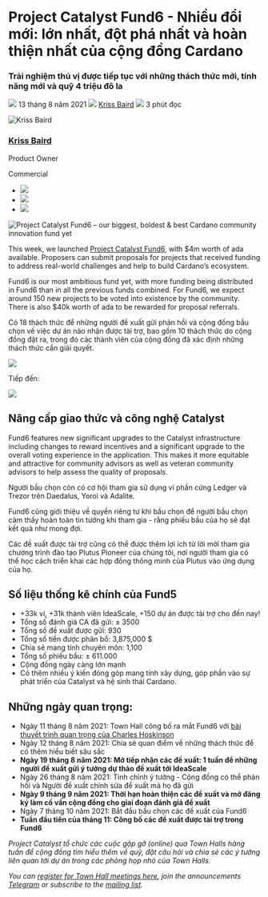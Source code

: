 # Project Catalyst Fund6 - Nhiều đổi mới: lớn nhất, đột phá nhất và hoàn thiện nhất của cộng đồng Cardano

### **Trải nghiệm thú vị được tiếp tục với những thách thức mới, tính năng mới và quỹ 4 triệu đô la**

![](img/2021-08-13-project-catalyst-fund-6-our-biggest-boldest-and-best-cardano-community-innovation-fund-yet.002.png) 13 tháng 8 năm 2021 ![](img/2021-08-13-project-catalyst-fund-6-our-biggest-boldest-and-best-cardano-community-innovation-fund-yet.002.png) [Kriss Baird](tmp//en/blog/authors/kriss-braid/page-1/) ![](img/2021-08-13-project-catalyst-fund-6-our-biggest-boldest-and-best-cardano-community-innovation-fund-yet.003.png) 3 phút đọc

![Kriss Baird](img/2021-08-13-project-catalyst-fund-6-our-biggest-boldest-and-best-cardano-community-innovation-fund-yet.004.png)[](tmp//en/blog/authors/kriss-braid/page-1/)

### [**Kriss Baird**](tmp//en/blog/authors/kriss-braid/page-1/)

Product Owner

Commercial

- ![](img/2021-08-13-project-catalyst-fund-6-our-biggest-boldest-and-best-cardano-community-innovation-fund-yet.005.png)[](mailto:kriss.baird@iohk.io "Email")
- ![](img/2021-08-13-project-catalyst-fund-6-our-biggest-boldest-and-best-cardano-community-innovation-fund-yet.006.png)[](tmp/linkedin.com/in/krissbaird "LinkedIn")
- ![](img/2021-08-13-project-catalyst-fund-6-our-biggest-boldest-and-best-cardano-community-innovation-fund-yet.007.png)[](https://twitter.com/krissbaird "Twitter")

![Project Catalyst Fund6 – our biggest, boldest & best Cardano community innovation fund yet](img/2021-08-13-project-catalyst-fund-6-our-biggest-boldest-and-best-cardano-community-innovation-fund-yet.008.jpeg)

This week, we launched [Project Catalyst Fund6](https://bit.ly/3ACVEEP), with $4m worth of ada available. Proposers can submit proposals for projects that received funding to address real-world challenges and help to build Cardano’s ecosystem.

Fund6 is our most ambitious fund yet, with more funding being distributed in Fund6 than in all the previous funds combined. For Fund6, we expect around 150 new projects to be voted into existence by the community. There is also $40k worth of ada to be rewarded for proposal referrals.

Có 18 thách thức để những người đề xuất gửi phản hồi và cộng đồng bầu chọn về việc dự án nào nhận được tài trợ, bao gồm 10 thách thức do cộng đồng đặt ra, trong đó các thành viên của cộng đồng đã xác định những thách thức cần giải quyết.

![](img/2021-08-13-project-catalyst-fund-6-our-biggest-boldest-and-best-cardano-community-innovation-fund-yet.009.png)

Tiếp đến:

![](img/2021-08-13-project-catalyst-fund-6-our-biggest-boldest-and-best-cardano-community-innovation-fund-yet.008.jpeg)

## **Nâng cấp giao thức và công nghệ Catalyst**

Fund6 features new significant upgrades to the Catalyst infrastructure including changes to reward incentives and a significant upgrade to the overall voting experience in the application. This makes it more equitable and attractive for community advisors as well as veteran community advisors to help assess the quality of proposals.

Người bầu chọn còn có cơ hội tham gia sử dụng ví phần cứng Ledger và Trezor trên Daedalus, Yoroi và Adalite.

Fund6 cũng giới thiệu về quyền riêng tư khi bầu chọn để người bầu chọn cảm thấy hoàn toàn tin tưởng khi tham gia - rằng phiếu bầu của họ sẽ đạt kết quả như mong đợi.

Các đề xuất được tài trợ cũng có thể được thêm lợi ích từ lời mời tham gia chương trình đào tạo Plutus Pioneer của chúng tôi, nơi người tham gia có thể học cách triển khai các hợp đồng thông minh của Plutus vào ứng dụng của họ.

## **Số liệu thống kê chính của Fund5**

- +33k ví, +31k thành viên IdeaScale, +150 dự án được tài trợ cho đến nay!
- Tổng số đánh giá CA đã gửi: ± 3500
- Tổng số đề xuất được gửi: 930
- Tổng số tiền được phân bổ: 3,875,000 $
- Chia sẻ mang tính chuyên môn: 1,100
- Tổng số phiếu bầu: ± 611.000
- Cộng đồng ngày càng lớn mạnh
- Có thêm nhiều ý kiến đóng góp mang tính xây dựng, góp phần vào sự phát triển của Catalyst và hệ sinh thái Cardano.

## **Những ngày quan trọng:**

- Ngày 11 tháng 8 năm 2021: Town Hall công bố ra mắt Fund6 với [bài thuyết trình quan trọng của Charles Hoskinson](https://youtu.be/crs3lVaGejY)
- Ngày 12 tháng 8 năm 2021: Chia sẻ quan điểm về những thách thức để có thêm hiểu biết sâu sắc
- **Ngày 19 tháng 8 năm 2021: Mở tiếp nhận các đề xuất: 1 tuần để những người đề xuất gửi ý tưởng dự thảo đề xuất tới IdeaScale**
- Ngày 26 tháng 8 năm 2021: Tinh chỉnh ý tưởng - Cộng đồng có thể phản hồi và Người đề xuất chỉnh sửa đề xuất mà họ đã gửi
- **Ngày 9 tháng 9 năm 2021: Thời hạn hoàn thiện các đề xuất và mở đăng ký làm cố vấn cộng đồng cho giai đoạn đánh giá đề xuất**
- Ngày 7 tháng 10 năm 2021: Bắt đầu bầu chọn các đề xuất của Fund6
- **Tuần đầu tiên của tháng 11: Công bố các đề xuất được tài trợ trong Fund6**

*Project Catalyst tổ chức các cuộc gặp gỡ (online) qua Town Halls hàng tuần để cộng đồng tìm hiểu thêm về quỹ, đặt câu hỏi và chia sẻ các ý tưởng liên quan tới dự án trong các phòng họp nhỏ của Town Halls.*

*You can [register for Town Hall meetings here](https://bit.ly/3rCicSR), join the announcements [Telegram](https://t.me/cardanocatalyst) or subscribe to the [mailing list](https://bit.ly/3dSZJvx).*
